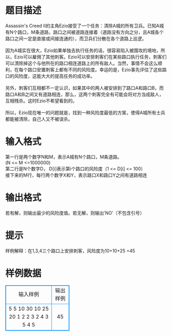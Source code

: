# 

 
 # 题目描述 
Assassin's&nbsp;Creed&nbsp;II的主角Ezio接受了一个任务：清除A城的所有卫兵。已知A城有N个路口，M条道路，路口之间被道路连接着（道路没有方向之分，且A城各个路口之间一定是直接或间接连通的），而卫兵们分散在各个道路上巡逻。<BR><BR>因为A城实在很大，Ezio如果单独去执行任务的话，很容易陷入被围攻的境地，所以，Ezio可以雇佣了其他刺客。Ezio可以安排刺客们在某些路口执行任务，刺客们可以清除掉这个与他所在的路口相连道路上的所有敌人。当然，事情不会这么顺利，在每个路口安置刺客上都有不同的风险度。幸运的是，Ezio事先评估了这些路口的风险度，这能大大的提高任务的成功率。<BR><BR>另外，刺客们互相都不一定认识，如果其中的两人被安排到了路口A和路口B，而路口A和B之间又有道路相连，那么，这两个刺客完全有可能会将对方当成敌人，互相残杀。这时Ezio不希望看到的。<BR><BR>所以，Ezio现在唯一的问题就是，找到一种风险度最低的方案，使得A城所有士兵都能被清除，自己人又不被误杀。<BR> 

 
 # 输入格式 
第一行是两个数字N和M，表示A城有N个路口，M条道路。(N&nbsp;&lt;=&nbsp;M&nbsp;&lt;=1000000)<BR>第二行是N个数字D，&nbsp;D[i]表示第i个路口的风险度（1&nbsp;&lt;=&nbsp;D[i]&nbsp;&lt;=&nbsp;100）<BR>接下来的M行，每行两个数字X和Y，表示路口X和路口Y之间有道路相连<BR> 

 
 # 输出格式 
若有解，则输出最少的风险度值。若无解，则输出’NO’（不包含引号） 

 
 # 提示 
样例解释：在1,3,4三个路口上安排刺客，风险度为10+10+25&nbsp;=45<BR> 
# 样例数据
<style>
        table,table tr th, table tr td { border:1px solid #0094ff; }
        table { width: 200px; min-height: 25px; line-height: 25px; text-align: center; border-collapse: collapse;}   
    </style>
<table>
	<tr>
		<td>输入样例</td>
		<td>输出样例</td>
	</tr>
<tr><td>5 5
10 30 10 25 20
1 2
2 3
2 4
3 5
4 5
</td><td>45</td></tr></table>
